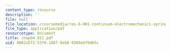 ```yaml
---
content_type: resource
description: ''
file: null
file_location: /coursemedia/res-6-001-continuum-electromechanics-spring-2009/0862a5f253f0186f8eb89369ebf9d65c_chap04_811.pdf
file_type: application/pdf
resourcetype: Document
title: chap04_811.pdf
uid: 0862a5f2-53f0-186f-8eb8-9369ebf9d65c
---
```

